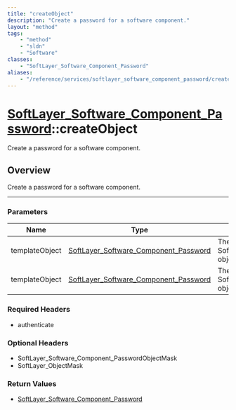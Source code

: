 ```yaml
---
title: "createObject"
description: "Create a password for a software component."
layout: "method"
tags:
    - "method"
    - "sldn"
    - "Software"
classes:
    - "SoftLayer_Software_Component_Password"
aliases:
    - "/reference/services/softlayer_software_component_password/createObject"
---
```

# [SoftLayer_Software_Component_Password](/reference/services/SoftLayer_Software_Component_Password)::createObject


Create a password for a software component.


## Overview 
Create a password for a software component. 

-----

### Parameters 
|Name | Type | Description |
| --- | --- | --- |
|templateObject| <a href='/reference/datatypes/SoftLayer_Software_Component_Password'>SoftLayer_Software_Component_Password </a>| The SoftLayer_Software_Component_Password object that you wish to create.|
|templateObject| <a href='/reference/datatypes/SoftLayer_Software_Component_Password'>SoftLayer_Software_Component_Password </a>| The SoftLayer_Software_Component_Password object that you wish to create.|


### Required Headers
* authenticate


### Optional Headers
* SoftLayer_Software_Component_PasswordObjectMask
* SoftLayer_ObjectMask

### Return Values
* <a href='/reference/datatypes/SoftLayer_Software_Component_Password'>SoftLayer_Software_Component_Password </a>




